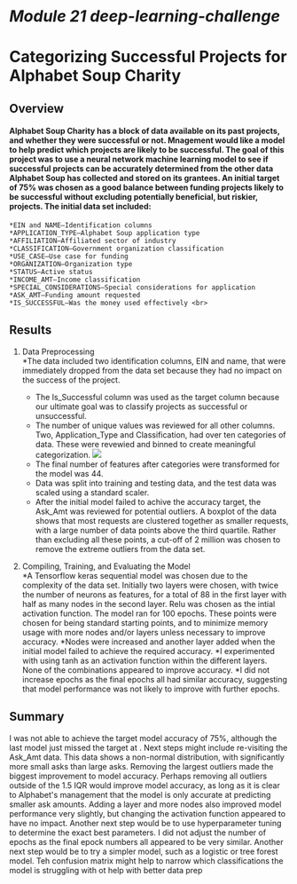 # *Module 21 deep-learning-challenge* <br>
# Categorizing Successful Projects for Alphabet Soup Charity <br>

## Overview <br>
#### Alphabet Soup Charity has a block of data available on its past projects, and whether they were successful or not. Mnagement would like a model to help predict which projects are likely to be successful. The goal of this project was to use a neural network machine learning model to see if successful projects can be accurately determined from the other data Alphabet Soup has collected and stored on its grantees. An initial target of 75% was chosen as a good balance between funding projects likely to be successful without excluding potentially beneficial, but riskier, projects. The initial data set included:
    *EIN and NAME—Identification columns
    *APPLICATION_TYPE—Alphabet Soup application type
    *AFFILIATION—Affiliated sector of industry
    *CLASSIFICATION—Government organization classification
    *USE_CASE—Use case for funding
    *ORGANIZATION—Organization type
    *STATUS—Active status
    *INCOME_AMT—Income classification
    *SPECIAL_CONSIDERATIONS—Special considerations for application
    *ASK_AMT—Funding amount requested
    *IS_SUCCESSFUL—Was the money used effectively <br> 

## Results <br>
1. Data Preprocessing <br>
   *The data included two identification columns, EIN and name, that were immediately dropped from the data set because they had no impact on the success of the project. 
   * The Is_Successful column was used as the target column because our ultimate goal was to classify projects as successful or unsuccessful.
   * The number of unique values was reviewed for all other columns. Two, Application_Type and Classification, had over ten categories of data. These were revewied and binned to create meaningful categorization.
    ![](../Images/app_types.png)
   * The final number of features after categories were transformed for the model was 44.
   * Data was split into training and testing data, and the test data was scaled using a standard scaler.
   * After the initial model failed to achive the accuracy target, the Ask_Amt was reviewed for potential outliers. A boxplot of the data shows that most requests are clustered together as smaller requests, with a large number of data points above the third quartile. Rather than excluding all these points, a cut-off of 2 million was chosen to remove the extreme outliers from the data set. <br>
  
2. Compiling, Training, and Evaluating the Model <br>
    *A Tensorflow keras sequential model was chosen due to the complexity of the  data set. Initially two layers were chosen, with twice the number of neurons as features,  for a total of 88 in the first layer with half as many nodes in the second layer. Relu was chosen as the intial activation function. The model ran for 100 epochs. These points were chosen for being standard starting points, and to minimize memory usage with more nodes and/or layers unless necessary to improve accuracy.
    *Nodes were increased and another layer added when the initial model failed to achieve the required accuracy.
    *I experimented with using tanh as an activation function within the different layers. None of the combinations appeared to improve accuracy.
    *I did not increase epochs as the final epochs all had similar accuracy, suggesting that model performance was not likely to improve with further epochs.

## Summary <br>
I was not able to achieve the target model accuracy of 75%, although the last model just missed the target at . Next steps might include re-visiting the Ask_Amt data. This data shows a non-normal distribution, with significantly more small asks than large asks. Removing the largest outliers made the biggest improvement to model accuracy. Perhaps removing all outliers outside of the 1.5 IQR would improve model accuracy, as long as it is clear to Alphabet's management that the model is only accurate at predicting smaller ask amounts. Adding a layer and more nodes also improved model performance very slightly, but changing the activation function appeared to have no impact. Another next step would be to use hyperparameter tuning to determine the exact best parameters. I did not adjust the number of epochs as the final epock numbers all appeared to be very similar. Another next step would be to try a simpler model, such as a logistic or tree forest model. Teh confusion matrix might help to narrow which classifications the model is struggling with ot help with better data prep<Br>


